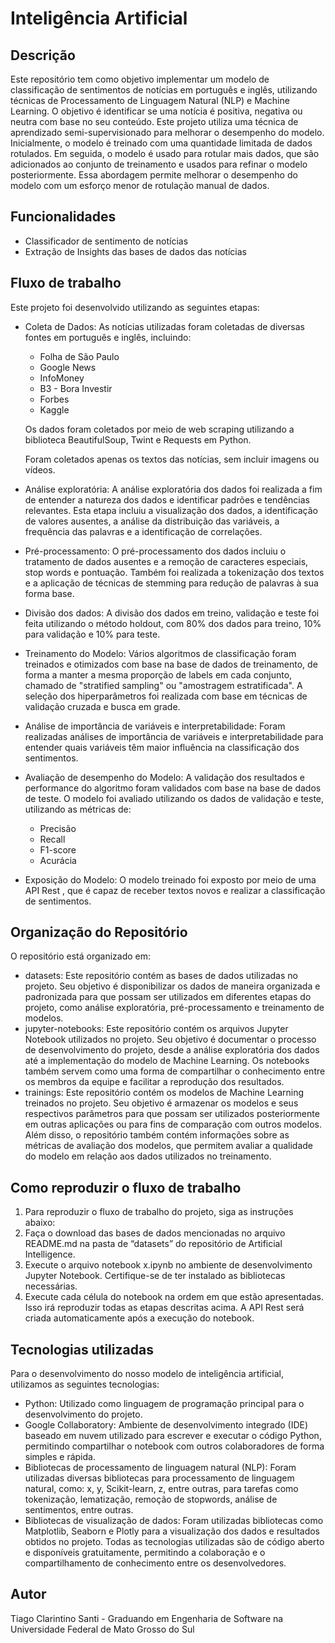# Inteligência Artificial

## Descrição
Este repositório tem como objetivo implementar um modelo de classificação de sentimentos de notícias em português e inglês, utilizando técnicas de Processamento de Linguagem Natural (NLP) e Machine Learning. O objetivo é identificar se uma notícia é positiva, negativa ou neutra com base no seu conteúdo.
Este projeto utiliza uma técnica de aprendizado semi-supervisionado para melhorar o desempenho do modelo. Inicialmente, o modelo é treinado com uma quantidade limitada de dados rotulados. Em seguida, o modelo é usado para rotular mais dados, que são adicionados ao conjunto de treinamento e usados para refinar o modelo posteriormente.
Essa abordagem permite melhorar o desempenho do modelo com um esforço menor de rotulação manual de dados. 

## Funcionalidades
- Classificador de sentimento de notícias
- Extração de Insights das bases de dados das notícias

## Fluxo de trabalho
Este projeto foi desenvolvido utilizando as seguintes etapas:
- Coleta de Dados: 
As notícias utilizadas foram coletadas de diversas fontes em português e inglês, incluindo:
  - Folha de São Paulo
  - Google News
  - InfoMoney
  - B3 - Bora Investir
  - Forbes
  - Kaggle

  Os dados foram coletados por meio de web scraping utilizando a biblioteca BeautifulSoup, Twint e Requests em Python. 
  
  Foram coletados apenas os textos das notícias, sem incluir imagens ou vídeos.
- Análise exploratória: A análise exploratória dos dados foi realizada a fim de entender a natureza dos dados e identificar padrões e tendências relevantes. Esta etapa incluiu a visualização dos dados, a identificação de valores ausentes, a análise da distribuição das variáveis, a frequência das palavras e a identificação de correlações.
- Pré-processamento: O pré-processamento dos dados incluiu o tratamento de dados ausentes e a remoção de caracteres especiais, stop words e pontuação. Também foi realizada a tokenização dos textos e a aplicação de técnicas de stemming para redução de palavras à sua forma base.
- Divisão dos dados: A divisão dos dados em treino, validação e teste foi feita utilizando o método holdout, com 80% dos dados para treino, 10% para validação e 10% para teste.
- Treinamento do Modelo: Vários algoritmos de classificação foram treinados e otimizados com base na base de dados de treinamento, de forma a manter a mesma proporção de labels em cada conjunto, chamado de "stratified sampling" ou "amostragem estratificada". A seleção dos hiperparâmetros foi realizada com base em técnicas de validação cruzada e busca em grade.
- Análise de importância de variáveis e interpretabilidade: Foram realizadas análises de importância de variáveis e interpretabilidade para entender quais variáveis têm maior influência na classificação dos sentimentos.
- Avaliação de desempenho do Modelo: A validação dos resultados e performance do algoritmo foram validados com base na base de dados de teste. O modelo foi avaliado utilizando os dados de validação e teste, utilizando as métricas de:
  - Precisão 
  - Recall
  - F1-score
  - Acurácia
- Exposição do Modelo: O modelo treinado foi exposto por meio de uma API Rest , que é capaz de receber textos novos e realizar a classificação de sentimentos.

## Organização do Repositório
O repositório está organizado em:
- datasets: Este repositório contém as bases de dados utilizadas no projeto. Seu objetivo é disponibilizar os dados de maneira organizada e padronizada para que possam ser utilizados em diferentes etapas do projeto, como análise exploratória, pré-processamento e treinamento de modelos.
- jupyter-notebooks: Este repositório contém os arquivos Jupyter Notebook utilizados no projeto. Seu objetivo é documentar o processo de desenvolvimento do projeto, desde a análise exploratória dos dados até a implementação do modelo de Machine Learning. Os notebooks também servem como uma forma de compartilhar o conhecimento entre os membros da equipe e facilitar a reprodução dos resultados.
- trainings: Este repositório contém os modelos de Machine Learning treinados no projeto. Seu objetivo é armazenar os modelos e seus respectivos parâmetros para que possam ser utilizados posteriormente em outras aplicações ou para fins de comparação com outros modelos. Além disso, o repositório também contém informações sobre as métricas de avaliação dos modelos, que permitem avaliar a qualidade do modelo em relação aos dados utilizados no treinamento.

## Como reproduzir o fluxo de trabalho
1. Para reproduzir o fluxo de trabalho do projeto, siga as instruções abaixo:
2. Faça o download das bases de dados mencionadas no arquivo README.md na pasta de “datasets” do repositório de Artificial Intelligence.
3. Execute o arquivo notebook x.ipynb no ambiente de desenvolvimento Jupyter Notebook. Certifique-se de ter instalado as bibliotecas necessárias.
4. Execute cada célula do notebook na ordem em que estão apresentadas. Isso irá reproduzir todas as etapas descritas acima. A API Rest será criada automaticamente após a execução do notebook.

## Tecnologias utilizadas
Para o desenvolvimento do nosso modelo de inteligência artificial, utilizamos as seguintes tecnologias:
- Python: Utilizado como linguagem de programação principal para o desenvolvimento do projeto.
- Google Collaboratory: Ambiente de desenvolvimento integrado (IDE) baseado em nuvem utilizado para escrever e executar o código Python, permitindo compartilhar o notebook com outros colaboradores de forma simples e rápida.
- Bibliotecas de processamento de linguagem natural (NLP): Foram utilizadas diversas bibliotecas para processamento de linguagem natural, como: x, y, Scikit-learn, z, entre outras, para tarefas como tokenização, lematização, remoção de stopwords, análise de sentimentos, entre outras.
- Bibliotecas de visualização de dados: Foram utilizadas bibliotecas como Matplotlib, Seaborn e Plotly para a visualização dos dados e resultados obtidos no projeto.
Todas as tecnologias utilizadas são de código aberto e disponíveis gratuitamente, permitindo a colaboração e o compartilhamento de conhecimento entre os desenvolvedores.

## Autor
Tiago Clarintino Santi - Graduando em Engenharia de Software na Universidade Federal de Mato Grosso do Sul

